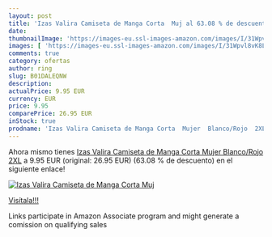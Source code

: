 ```yaml
---
layout: post
title: 'Izas Valira Camiseta de Manga Corta  Muj al 63.08 % de descuento'
date: 
thumbnailImage: 'https://images-eu.ssl-images-amazon.com/images/I/31Wpvl8vK8L._SL200_.jpg'
images: [ 'https://images-eu.ssl-images-amazon.com/images/I/31Wpvl8vK8L._SL200_.jpg' ]
comments: true
category: ofertas
author: ring
slug: B01DALEQNW
description:
actualPrice: 9.95 EUR
currency: EUR
price: 9.95
comparePrice: 26.95 EUR
inStock: true
prodname: 'Izas Valira Camiseta de Manga Corta  Mujer  Blanco/Rojo  2XL'
---
```


Ahora mismo tienes [Izas Valira Camiseta de Manga Corta  Mujer  Blanco/Rojo  2XL](https://www.amazon.es/dp/B01DALEQNW/?tag=tolees-21) a 9.95 EUR (original: 26.95 EUR) (63.08 %  de descuento) en el siguiente enlace!

[![Izas Valira Camiseta de Manga Corta  Muj](https://images-eu.ssl-images-amazon.com/images/I/31Wpvl8vK8L._SL200_.jpg)](https://www.amazon.es/dp/B01DALEQNW/?tag=tolees-21)

[Visítala!!!](https://www.amazon.es/dp/B01DALEQNW/?tag=tolees-21)

Links participate in Amazon Associate program and might generate a comission on qualifying sales
